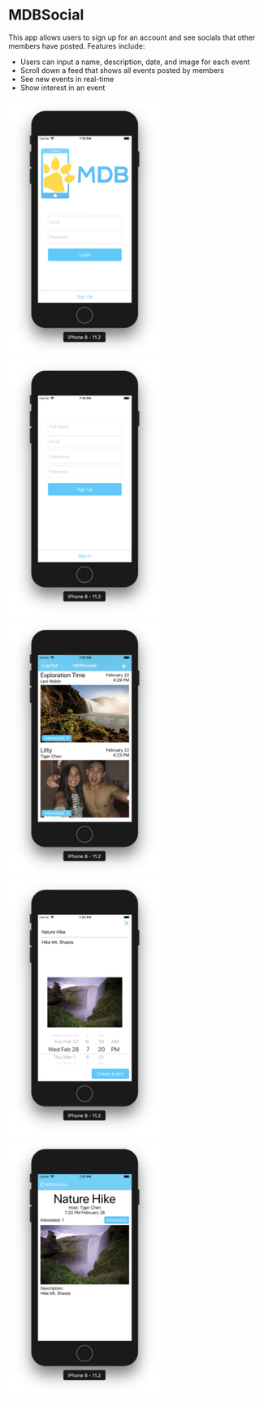 # MDBSocial

This app allows users to sign up for an account and see socials that other members have posted. Features include:
* Users can input a name, description, date, and image for each event
* Scroll down a feed that shows all events posted by members
* See new events in real-time
* Show interest in an event
<img src="logIn.png" width="300">
<img src="signUp.png" width="300">
<img src="feed.png" width="300">
<img src="newEvent.png" width="300">
<img src="details.png" width="300">
